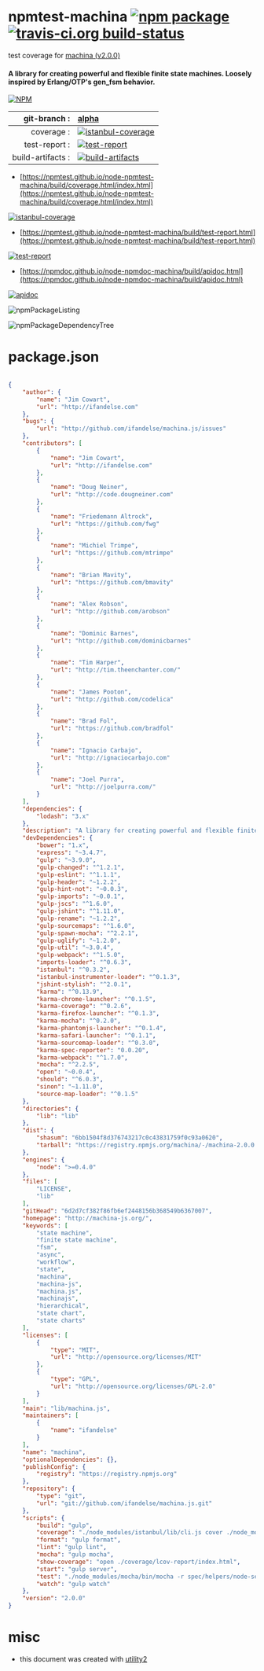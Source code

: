 # npmtest-machina [![npm package](https://img.shields.io/npm/v/npmtest-machina.svg?style=flat-square)](https://www.npmjs.org/package/npmtest-machina) [![travis-ci.org build-status](https://api.travis-ci.org/npmtest/node-npmtest-machina.svg)](https://travis-ci.org/npmtest/node-npmtest-machina)

test coverage for  [machina (v2.0.0)](http://machina-js.org/)
#### A library for creating powerful and flexible finite state machines. Loosely inspired by Erlang/OTP's gen_fsm behavior.

[![NPM](https://nodei.co/npm/machina.png?downloads=true&downloadRank=true&stars=true)](https://www.npmjs.com/package/machina)

| git-branch : | [alpha](https://github.com/npmtest/node-npmtest-machina/tree/alpha)|
|--:|:--|
| coverage : | [![istanbul-coverage](https://npmtest.github.io/node-npmtest-machina/build/coverage.badge.svg)](https://npmtest.github.io/node-npmtest-machina/build/coverage.html/index.html)|
| test-report : | [![test-report](https://npmtest.github.io/node-npmtest-machina/build/test-report.badge.svg)](https://npmtest.github.io/node-npmtest-machina/build/test-report.html)|
| build-artifacts : | [![build-artifacts](https://npmtest.github.io/node-npmtest-machina/glyphicons_144_folder_open.png)](https://github.com/npmtest/node-npmtest-machina/tree/gh-pages/build)|

- [https://npmtest.github.io/node-npmtest-machina/build/coverage.html/index.html](https://npmtest.github.io/node-npmtest-machina/build/coverage.html/index.html)

[![istanbul-coverage](https://npmtest.github.io/node-npmtest-machina/build/screenCapture.buildCi.browser.%252Ftmp%252Fbuild%252Fcoverage.lib.html.png)](https://npmtest.github.io/node-npmtest-machina/build/coverage.html/index.html)

- [https://npmtest.github.io/node-npmtest-machina/build/test-report.html](https://npmtest.github.io/node-npmtest-machina/build/test-report.html)

[![test-report](https://npmtest.github.io/node-npmtest-machina/build/screenCapture.buildCi.browser.%252Ftmp%252Fbuild%252Ftest-report.html.png)](https://npmtest.github.io/node-npmtest-machina/build/test-report.html)

- [https://npmdoc.github.io/node-npmdoc-machina/build/apidoc.html](https://npmdoc.github.io/node-npmdoc-machina/build/apidoc.html)

[![apidoc](https://npmdoc.github.io/node-npmdoc-machina/build/screenCapture.buildCi.browser.%252Ftmp%252Fbuild%252Fapidoc.html.png)](https://npmdoc.github.io/node-npmdoc-machina/build/apidoc.html)

![npmPackageListing](https://npmtest.github.io/node-npmtest-machina/build/screenCapture.npmPackageListing.svg)

![npmPackageDependencyTree](https://npmtest.github.io/node-npmtest-machina/build/screenCapture.npmPackageDependencyTree.svg)



# package.json

```json

{
    "author": {
        "name": "Jim Cowart",
        "url": "http://ifandelse.com"
    },
    "bugs": {
        "url": "http://github.com/ifandelse/machina.js/issues"
    },
    "contributors": [
        {
            "name": "Jim Cowart",
            "url": "http://ifandelse.com"
        },
        {
            "name": "Doug Neiner",
            "url": "http://code.dougneiner.com"
        },
        {
            "name": "Friedemann Altrock",
            "url": "https://github.com/fwg"
        },
        {
            "name": "Michiel Trimpe",
            "url": "https://github.com/mtrimpe"
        },
        {
            "name": "Brian Mavity",
            "url": "https://github.com/bmavity"
        },
        {
            "name": "Alex Robson",
            "url": "http://github.com/arobson"
        },
        {
            "name": "Dominic Barnes",
            "url": "http://github.com/dominicbarnes"
        },
        {
            "name": "Tim Harper",
            "url": "http://tim.theenchanter.com/"
        },
        {
            "name": "James Pooton",
            "url": "http://github.com/codelica"
        },
        {
            "name": "Brad Fol",
            "url": "https://github.com/bradfol"
        },
        {
            "name": "Ignacio Carbajo",
            "url": "http://ignaciocarbajo.com"
        },
        {
            "name": "Joel Purra",
            "url": "http://joelpurra.com/"
        }
    ],
    "dependencies": {
        "lodash": "3.x"
    },
    "description": "A library for creating powerful and flexible finite state machines. Loosely inspired by Erlang/OTP's gen_fsm behavior.",
    "devDependencies": {
        "bower": "1.x",
        "express": "~3.4.7",
        "gulp": "~3.9.0",
        "gulp-changed": "^1.2.1",
        "gulp-eslint": "^1.1.1",
        "gulp-header": "~1.2.2",
        "gulp-hint-not": "~0.0.3",
        "gulp-imports": "~0.0.1",
        "gulp-jscs": "^1.6.0",
        "gulp-jshint": "^1.11.0",
        "gulp-rename": "~1.2.2",
        "gulp-sourcemaps": "^1.6.0",
        "gulp-spawn-mocha": "^2.2.1",
        "gulp-uglify": "~1.2.0",
        "gulp-util": "~3.0.4",
        "gulp-webpack": "^1.5.0",
        "imports-loader": "^0.6.3",
        "istanbul": "^0.3.2",
        "istanbul-instrumenter-loader": "^0.1.3",
        "jshint-stylish": "^2.0.1",
        "karma": "^0.13.9",
        "karma-chrome-launcher": "^0.1.5",
        "karma-coverage": "^0.2.6",
        "karma-firefox-launcher": "^0.1.3",
        "karma-mocha": "^0.2.0",
        "karma-phantomjs-launcher": "^0.1.4",
        "karma-safari-launcher": "^0.1.1",
        "karma-sourcemap-loader": "^0.3.0",
        "karma-spec-reporter": "0.0.20",
        "karma-webpack": "^1.7.0",
        "mocha": "^2.2.5",
        "open": "~0.0.4",
        "should": "^6.0.3",
        "sinon": "~1.11.0",
        "source-map-loader": "^0.1.5"
    },
    "directories": {
        "lib": "lib"
    },
    "dist": {
        "shasum": "6bb1504f8d376743217c0c43831759f0c93a0620",
        "tarball": "https://registry.npmjs.org/machina/-/machina-2.0.0.tgz"
    },
    "engines": {
        "node": ">=0.4.0"
    },
    "files": [
        "LICENSE",
        "lib"
    ],
    "gitHead": "6d2d7cf382f86fb6ef2448156b368549b6367007",
    "homepage": "http://machina-js.org/",
    "keywords": [
        "state machine",
        "finite state machine",
        "fsm",
        "async",
        "workflow",
        "state",
        "machina",
        "machina-js",
        "machina.js",
        "machinajs",
        "hierarchical",
        "state chart",
        "state charts"
    ],
    "licenses": [
        {
            "type": "MIT",
            "url": "http://opensource.org/licenses/MIT"
        },
        {
            "type": "GPL",
            "url": "http://opensource.org/licenses/GPL-2.0"
        }
    ],
    "main": "lib/machina.js",
    "maintainers": [
        {
            "name": "ifandelse"
        }
    ],
    "name": "machina",
    "optionalDependencies": {},
    "publishConfig": {
        "registry": "https://registry.npmjs.org"
    },
    "repository": {
        "type": "git",
        "url": "git://github.com/ifandelse/machina.js.git"
    },
    "scripts": {
        "build": "gulp",
        "coverage": "./node_modules/istanbul/lib/cli.js cover ./node_modules/mocha/bin/_mocha -x 'spec/**/*'  -- -r spec/helpers/node-setup.js spec spec/*.spec.js",
        "format": "gulp format",
        "lint": "gulp lint",
        "mocha": "gulp mocha",
        "show-coverage": "open ./coverage/lcov-report/index.html",
        "start": "gulp server",
        "test": "./node_modules/mocha/bin/mocha -r spec/helpers/node-setup.js spec",
        "watch": "gulp watch"
    },
    "version": "2.0.0"
}
```



# misc
- this document was created with [utility2](https://github.com/kaizhu256/node-utility2)
